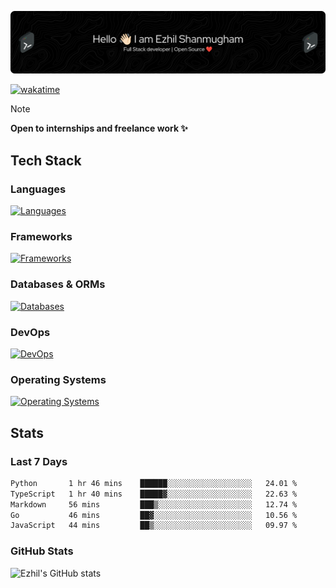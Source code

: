![Header](./.github/workflows/header.png)

[![wakatime](https://wakatime.com/badge/user/e780b5d2-6a76-4fde-a594-4ff159327ad3.svg)](https://wakatime.com/@e780b5d2-6a76-4fde-a594-4ff159327ad3)

> [!NOTE]  
> **Open to internships and freelance work ✨**

## Tech Stack

### Languages

[![Languages](https://skillicons.dev/icons?i=python,java,kotlin,javascript,typescript,php&theme=dark)](https://skillicons.dev)

### Frameworks

[![Frameworks](https://skillicons.dev/icons?i=react,next,tailwind,express,flask,jquery,bootstrap&theme=dark)](https://skillicons.dev)

### Databases & ORMs

[![Databases](https://skillicons.dev/icons?i=mysql,postgres,mongodb,prisma&theme=dark)](https://skillicons.dev)

### DevOps

[![DevOps](https://skillicons.dev/icons?i=aws,azure,gcp,cloudflare,vercel,docker,git,github,githubactions,nginx&theme=dark)](https://skillicons.dev)

### Operating Systems

[![Operating Systems](https://skillicons.dev/icons?i=windows,ubuntu&theme=dark)](https://skillicons.dev)

## Stats

### Last 7 Days

<!--START_SECTION:waka-->

```txt
Python       1 hr 46 mins    ██████░░░░░░░░░░░░░░░░░░░   24.01 %
TypeScript   1 hr 40 mins    █████▓░░░░░░░░░░░░░░░░░░░   22.63 %
Markdown     56 mins         ███▒░░░░░░░░░░░░░░░░░░░░░   12.74 %
Go           46 mins         ██▓░░░░░░░░░░░░░░░░░░░░░░   10.56 %
JavaScript   44 mins         ██▒░░░░░░░░░░░░░░░░░░░░░░   09.97 %
```

<!--END_SECTION:waka-->

### GitHub Stats

![Ezhil's GitHub stats](https://github-readme-stats.vercel.app/api?username=ezhil56x&theme=dark&show_icons=true)
